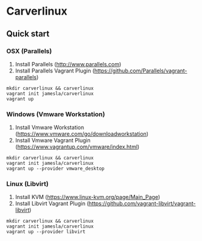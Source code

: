 # Carverlinux

## Quick start

### OSX (Parallels)

1. Install Parallels (http://www.parallels.com)
2. Install Parallels Vagrant Plugin (https://github.com/Parallels/vagrant-parallels)

```
mkdir carverlinux && carverlinux
vagrant init jamesla/carverlinux
vagrant up
```

### Windows (Vmware Workstation)

1. Install Vmware Workstation (https://www.vmware.com/go/downloadworkstation)
2. Install Vmware Vagrant Plugin (https://www.vagrantup.com/vmware/index.html)

```
mkdir carverlinux && carverlinux
vagrant init jamesla/carverlinux
vagrant up --provider vmware_desktop

```

### Linux (Libvirt)

1. Install KVM (https://www.linux-kvm.org/page/Main_Page)
2. Install Libvirt Vagrant Plugin (https://github.com/vagrant-libvirt/vagrant-libvirt)

```
mkdir carverlinux && carverlinux
vagrant init jamesla/carverlinux
vagrant up --provider libvirt
```
